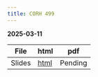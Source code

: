 ```yaml
---
title: CORH 499
---
```


**2025-03-11**

| File | html | pdf |
| --- | --- | --- |
| Slides | [html](./files/2025_corh-499_slides.html) | Pending |
